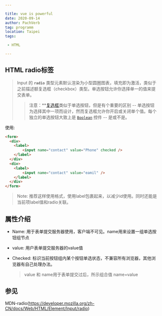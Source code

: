 ```yaml
---

title: vue is powerful
date: 2020-09-14
author: PachVerb
tag: programm
location: Taipei
tags:

 - HTML

---
```


## HTML radio标签

> Input 的 **`radio`** 类型元素默认渲染为小型圆圈图表，填充即为激活，类似于之前描述额复选框（checkbox）类型。单选按钮允许你选择单一的值来提交表单。
>
> > 注意：**[复选框](https://developer.mozilla.org/en-US/docs/Web/HTML/Element/input/checkbox)类似于单选按钮，但是有个重要的区别 -- 单选按钮为选择其中一项而设计，然而复选框允许你开启或关闭单个值。每个独立的单选按钮大致上是 [`Boolean`](https://developer.mozilla.org/zh-CN/docs/Web/API/Boolean) 控件 -- 是或不是。

使用:

```html
<form>
  <div>
    <label>
    	<input name="contact" value="Phone" checked />
    </label>
  </div>
  <div>
    <label>
    	<input name="contact" value="eamil" />
    </label>
  </div>
</form>
```

> Note: 推荐这样使用格式，使用label包裹起来，以减少id使用。同时还能是当前项label值和radio关联。



## 属性介绍

- Name: 用于表单提交服务器使用，客户端不可见。name用来设置一组单选按钮组节点

- value: 用户表单提交服务器的value值

- Checked: 标识当前按钮组内某个按钮单选状态，不兼容所有浏览器，其他浏览器有自己处理办法。

  > value 和 name用于表单提交过后，所示组合值 name=value





## 参见

MDN-radio(https://developer.mozilla.org/zh-CN/docs/Web/HTML/Element/Input/radio)

